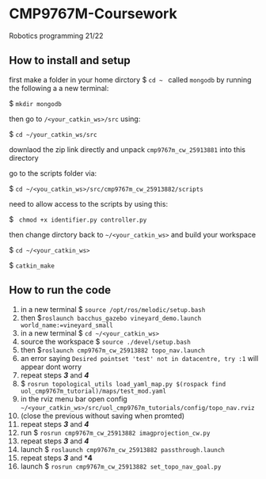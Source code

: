 # CMP9767M-Coursework
Robotics programming 21/22
## How to install and setup 
first make a folder in your home dirctory $ `cd ~ ` called `mongodb` by running the following a a new terminal: 

$ `mkdir mongodb`

then go to `/<your_catkin_ws>/src` using:

$ `cd ~/your_catkin_ws/src`

downlaod the zip link directly and unpack `cmp9767m_cw_25913881` into this directory 

go to the scripts folder via:

$ `cd ~/<you_catkin_ws>/src/cmp9767m_cw_25913882/scripts `

need to allow access to the scripts by using this:

$ ` chmod +x identifier.py controller.py`

then change dirctory back to `~/<your_catkin_ws>` and build your workspace 

$ `cd ~/<your_catkin_ws> `

$ `catkin_make`





## How to run the code 

1. in a new terminal $ `source /opt/ros/melodic/setup.bash` 
2. then $`roslaunch bacchus_gazebo vineyard_demo.launch world_name:=vineyard_small`
3. in a new terminal $ `cd ~/<your_catkin_ws>` 
6. source the workspace $ `source ./devel/setup.bash` 
7. then $`roslaunch cmp9767m_cw_25913882 topo_nav.launch`
8. an error saying `Desired pointset 'test' not in datacentre, try :1` will appear dont worry 
9. repeat steps ***3*** and ***4***
10. $ `rosrun topological_utils load_yaml_map.py $(rospack find uol_cmp9767m_tutorial)/maps/test_mod.yaml`
11. in the rviz menu bar open config `~/<your_catkin_ws>/src/uol_cmp9767m_tutorials/config/topo_nav.rviz` 
12. (close the previous without saving when promted)
13. repeat steps ***3*** and ***4***
14. run $ `rosrun cmp9767m_cw_25913882 imagprojection_cw.py` 
15. repeat steps ***3*** and ***4***
16. launch $ `roslaunch cmp9767m_cw_25913882 passthrough.launch`
17. repeat steps ***3*** and ***4**
18. launch $ `rosrun cmp9767m_cw_25913882 set_topo_nav_goal.py`

